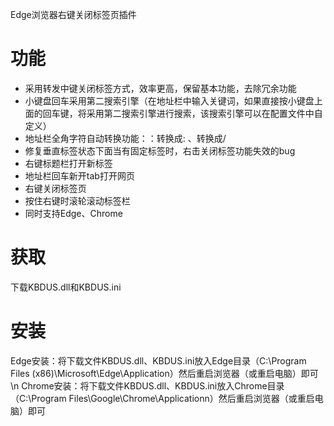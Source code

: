 Edge浏览器右键关闭标签页插件

# 功能
- 采用转发中键关闭标签方式，效率更高，保留基本功能，去除冗余功能
- 小键盘回车采用第二搜索引擎（在地址栏中输入关键词，如果直接按小键盘上面的回车键，将采用第二搜索引擎进行搜索，该搜索引擎可以在配置文件中自定义）
- 地址栏全角字符自动转换功能：：转换成:   、转换成/
- 修复垂直标签状态下面当有固定标签时，右击关闭标签功能失效的bug
- 右键标题栏打开新标签
- 地址栏回车新开tab打开网页
- 右键关闭标签页
- 按住右键时滚轮滚动标签栏
- 同时支持Edge、Chrome
# 获取
下载KBDUS.dll和KBDUS.ini
# 安装
Edge安装：将下载文件KBDUS.dll、KBDUS.ini放入Edge目录（C:\Program Files (x86)\Microsoft\Edge\Application）然后重启浏览器（或重启电脑）即可\n
Chrome安装：将下载文件KBDUS.dll、KBDUS.ini放入Chrome目录（C:\Program Files\Google\Chrome\Applicationn）然后重启浏览器（或重启电脑）即可


